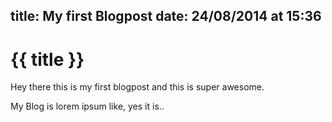 title:   My first Blogpost
date:    24/08/2014 at 15:36
---
# {{ title }}

Hey there this is my first blogpost and this is super awesome.

My Blog is lorem ipsum like, yes it is..
